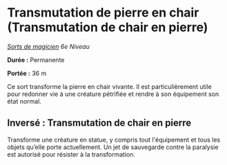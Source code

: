 # Transmutation de pierre en chair (Transmutation de chair en pierre)


*[Sorts de magicien](../Sorts_de_magicien.md) 6e Niveau*

**Durée :** Permanente

**Portée :** 36 m

Ce sort transforme la pierre en chair vivante. Il est particulièrement
utile pour redonner vie à une créature pétrifiée et rendre à son
équipement son état normal.

## Inversé : Transmutation de chair en pierre

Transforme une créature en statue, y compris tout l'équipement et tous
les objets qu’elle porte actuellement. Un jet de sauvegarde contre la
paralysie est autorisé pour résister à la transformation.
